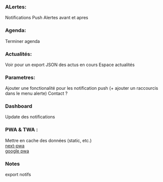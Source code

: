 ### ALertes:

Notifications Push
Alertes avant et apres

### Agenda:

Terminer agenda

### Actualités:

Voir pour un export JSON des actus en cours
Espace actualités

### Parametres:

Ajouter une fonctionalité pour les notification push (+ ajouter un raccourcis dans le menu alerte)
Contact ?

### Dashboard

Update des notifications

### PWA & TWA :

Mettre en cache des données (static, etc.)  
[next-pwa](https://www.npmjs.com/package/next-pwa)  
[google pwa](https://developers.google.com/codelabs/pwa-in-play?hl=fr#3)

### Notes

export notifs
